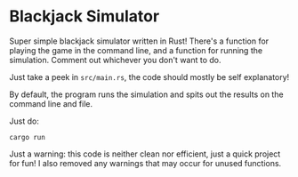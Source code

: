 # Blackjack Simulator

Super simple blackjack simulator written in Rust! There's a function for playing the game in the command line, and a function for running the simulation. Comment out whichever you don't want to do.

Just take a peek in `src/main.rs`, the code should mostly be self explanatory!

By default, the program runs the simulation and spits out the results on the command line and file.

Just do:

`cargo run`

Just a warning: this code is neither clean nor efficient, just a quick project for fun! I also removed any warnings that may occur for unused functions.
